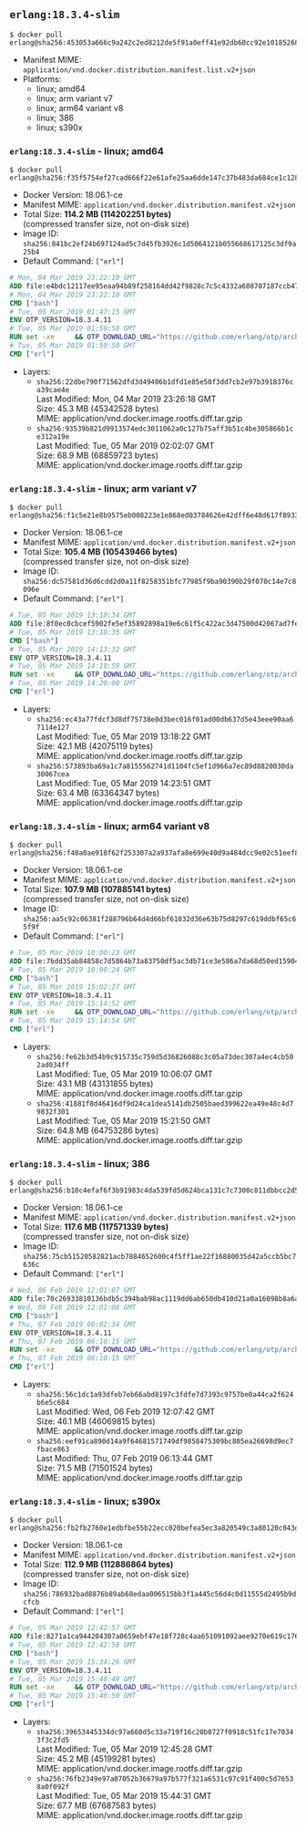## `erlang:18.3.4-slim`

```console
$ docker pull erlang@sha256:453053a666c9a242c2ed8212de5f91a0eff41e92db60cc92e1018526835959a1
```

-	Manifest MIME: `application/vnd.docker.distribution.manifest.list.v2+json`
-	Platforms:
	-	linux; amd64
	-	linux; arm variant v7
	-	linux; arm64 variant v8
	-	linux; 386
	-	linux; s390x

### `erlang:18.3.4-slim` - linux; amd64

```console
$ docker pull erlang@sha256:f35f5754ef27cad666f22e61afe25aa6dde147c37b483da684ce1c1286ef6c27
```

-	Docker Version: 18.06.1-ce
-	Manifest MIME: `application/vnd.docker.distribution.manifest.v2+json`
-	Total Size: **114.2 MB (114202251 bytes)**  
	(compressed transfer size, not on-disk size)
-	Image ID: `sha256:841bc2ef24b697124ad5c7d45fb3926c1d5064121b055668617125c3df9a25b4`
-	Default Command: `["erl"]`

```dockerfile
# Mon, 04 Mar 2019 23:22:10 GMT
ADD file:e4bdc12117ee95eaa94b89f258164dd42f9828c7c5c4332a608707187ccb470a in / 
# Mon, 04 Mar 2019 23:22:10 GMT
CMD ["bash"]
# Tue, 05 Mar 2019 01:47:15 GMT
ENV OTP_VERSION=18.3.4.11
# Tue, 05 Mar 2019 01:59:50 GMT
RUN set -xe 	&& OTP_DOWNLOAD_URL="https://github.com/erlang/otp/archive/OTP-${OTP_VERSION}.tar.gz" 	&& OTP_DOWNLOAD_SHA256="94f84e8ca0db0dcadd3411fa7a05dd937142b6ae830255dc341c30b45261b01a" 	&& fetchDeps=' 		curl 		ca-certificates' 	&& apt-get update 	&& apt-get install -y --no-install-recommends $fetchDeps 	&& curl -fSL -o otp-src.tar.gz "$OTP_DOWNLOAD_URL" 	&& echo "$OTP_DOWNLOAD_SHA256  otp-src.tar.gz" | sha256sum -c - 	&& runtimeDeps=' 		libodbc1 		libssl1.0.2 		libsctp1 	' 	&& buildDeps=' 		autoconf 		dpkg-dev 		gcc 		g++ 		make 		libncurses-dev 		unixodbc-dev 		libssl1.0-dev 		libsctp-dev 	' 	&& apt-get install -y --no-install-recommends $runtimeDeps 	&& apt-get install -y --no-install-recommends $buildDeps 	&& export ERL_TOP="/usr/src/otp_src_${OTP_VERSION%%@*}" 	&& mkdir -vp $ERL_TOP 	&& tar -xzf otp-src.tar.gz -C $ERL_TOP --strip-components=1 	&& rm otp-src.tar.gz 	&& ( cd $ERL_TOP 	  && ./otp_build autoconf 	  && gnuArch="$(dpkg-architecture --query DEB_BUILD_GNU_TYPE)" 	  && ./configure --build="$gnuArch" --enable-sctp 	  && make -j$(nproc) 	  && make install ) 	&& find /usr/local -name examples | xargs rm -rf 	&& apt-get purge -y --auto-remove $buildDeps $fetchDeps 	&& rm -rf $ERL_TOP /var/lib/apt/lists/*
# Tue, 05 Mar 2019 01:59:50 GMT
CMD ["erl"]
```

-	Layers:
	-	`sha256:22dbe790f71562dfd3d49406b1dfd1e85e50f3dd7cb2e97b3918376ca39cae4e`  
		Last Modified: Mon, 04 Mar 2019 23:26:18 GMT  
		Size: 45.3 MB (45342528 bytes)  
		MIME: application/vnd.docker.image.rootfs.diff.tar.gzip
	-	`sha256:93539b821d9913574edc3011062a0c127b75aff3b51c4be305866b1ce312a19e`  
		Last Modified: Tue, 05 Mar 2019 02:02:07 GMT  
		Size: 68.9 MB (68859723 bytes)  
		MIME: application/vnd.docker.image.rootfs.diff.tar.gzip

### `erlang:18.3.4-slim` - linux; arm variant v7

```console
$ docker pull erlang@sha256:f1c5e21e8b9575eb008223e1e868ed03784626e42dff6e48d617f89336b805aa
```

-	Docker Version: 18.06.1-ce
-	Manifest MIME: `application/vnd.docker.distribution.manifest.v2+json`
-	Total Size: **105.4 MB (105439466 bytes)**  
	(compressed transfer size, not on-disk size)
-	Image ID: `sha256:dc57581d36d6cdd2d0a11f8258351bfc77985f9ba90390b29f070c14e7c8096e`
-	Default Command: `["erl"]`

```dockerfile
# Tue, 05 Mar 2019 13:10:34 GMT
ADD file:8f0ec0cbcef5902fe5ef35892898a19e6c61f5c422ac3d47500d42067ad7fef8 in / 
# Tue, 05 Mar 2019 13:10:35 GMT
CMD ["bash"]
# Tue, 05 Mar 2019 14:13:32 GMT
ENV OTP_VERSION=18.3.4.11
# Tue, 05 Mar 2019 14:19:59 GMT
RUN set -xe 	&& OTP_DOWNLOAD_URL="https://github.com/erlang/otp/archive/OTP-${OTP_VERSION}.tar.gz" 	&& OTP_DOWNLOAD_SHA256="94f84e8ca0db0dcadd3411fa7a05dd937142b6ae830255dc341c30b45261b01a" 	&& fetchDeps=' 		curl 		ca-certificates' 	&& apt-get update 	&& apt-get install -y --no-install-recommends $fetchDeps 	&& curl -fSL -o otp-src.tar.gz "$OTP_DOWNLOAD_URL" 	&& echo "$OTP_DOWNLOAD_SHA256  otp-src.tar.gz" | sha256sum -c - 	&& runtimeDeps=' 		libodbc1 		libssl1.0.2 		libsctp1 	' 	&& buildDeps=' 		autoconf 		dpkg-dev 		gcc 		g++ 		make 		libncurses-dev 		unixodbc-dev 		libssl1.0-dev 		libsctp-dev 	' 	&& apt-get install -y --no-install-recommends $runtimeDeps 	&& apt-get install -y --no-install-recommends $buildDeps 	&& export ERL_TOP="/usr/src/otp_src_${OTP_VERSION%%@*}" 	&& mkdir -vp $ERL_TOP 	&& tar -xzf otp-src.tar.gz -C $ERL_TOP --strip-components=1 	&& rm otp-src.tar.gz 	&& ( cd $ERL_TOP 	  && ./otp_build autoconf 	  && gnuArch="$(dpkg-architecture --query DEB_BUILD_GNU_TYPE)" 	  && ./configure --build="$gnuArch" --enable-sctp 	  && make -j$(nproc) 	  && make install ) 	&& find /usr/local -name examples | xargs rm -rf 	&& apt-get purge -y --auto-remove $buildDeps $fetchDeps 	&& rm -rf $ERL_TOP /var/lib/apt/lists/*
# Tue, 05 Mar 2019 14:20:00 GMT
CMD ["erl"]
```

-	Layers:
	-	`sha256:ec43a77fdcf3d8df75738e0d3bec016f01ad00db637d5e43eee90aa67114e127`  
		Last Modified: Tue, 05 Mar 2019 13:18:22 GMT  
		Size: 42.1 MB (42075119 bytes)  
		MIME: application/vnd.docker.image.rootfs.diff.tar.gzip
	-	`sha256:573893ba69a1c7a8155562741d1104fc5ef1d966a7ec89d8820030da30067cea`  
		Last Modified: Tue, 05 Mar 2019 14:23:51 GMT  
		Size: 63.4 MB (63364347 bytes)  
		MIME: application/vnd.docker.image.rootfs.diff.tar.gzip

### `erlang:18.3.4-slim` - linux; arm64 variant v8

```console
$ docker pull erlang@sha256:f40a0ae918f62f253307a2a937afa8e699e40d9a484dcc9e02c51eef8d4a4c53
```

-	Docker Version: 18.06.1-ce
-	Manifest MIME: `application/vnd.docker.distribution.manifest.v2+json`
-	Total Size: **107.9 MB (107885141 bytes)**  
	(compressed transfer size, not on-disk size)
-	Image ID: `sha256:aa5c92c06381f288796b64d4d66bf61032d36e63b75d8297c619ddbf65c65f9f`
-	Default Command: `["erl"]`

```dockerfile
# Tue, 05 Mar 2019 10:00:23 GMT
ADD file:7bdd35ab84858c7d5864b73a83750df5ac3db71ce3e586a7da68d50ed15904c8 in / 
# Tue, 05 Mar 2019 10:00:24 GMT
CMD ["bash"]
# Tue, 05 Mar 2019 15:02:27 GMT
ENV OTP_VERSION=18.3.4.11
# Tue, 05 Mar 2019 15:14:52 GMT
RUN set -xe 	&& OTP_DOWNLOAD_URL="https://github.com/erlang/otp/archive/OTP-${OTP_VERSION}.tar.gz" 	&& OTP_DOWNLOAD_SHA256="94f84e8ca0db0dcadd3411fa7a05dd937142b6ae830255dc341c30b45261b01a" 	&& fetchDeps=' 		curl 		ca-certificates' 	&& apt-get update 	&& apt-get install -y --no-install-recommends $fetchDeps 	&& curl -fSL -o otp-src.tar.gz "$OTP_DOWNLOAD_URL" 	&& echo "$OTP_DOWNLOAD_SHA256  otp-src.tar.gz" | sha256sum -c - 	&& runtimeDeps=' 		libodbc1 		libssl1.0.2 		libsctp1 	' 	&& buildDeps=' 		autoconf 		dpkg-dev 		gcc 		g++ 		make 		libncurses-dev 		unixodbc-dev 		libssl1.0-dev 		libsctp-dev 	' 	&& apt-get install -y --no-install-recommends $runtimeDeps 	&& apt-get install -y --no-install-recommends $buildDeps 	&& export ERL_TOP="/usr/src/otp_src_${OTP_VERSION%%@*}" 	&& mkdir -vp $ERL_TOP 	&& tar -xzf otp-src.tar.gz -C $ERL_TOP --strip-components=1 	&& rm otp-src.tar.gz 	&& ( cd $ERL_TOP 	  && ./otp_build autoconf 	  && gnuArch="$(dpkg-architecture --query DEB_BUILD_GNU_TYPE)" 	  && ./configure --build="$gnuArch" --enable-sctp 	  && make -j$(nproc) 	  && make install ) 	&& find /usr/local -name examples | xargs rm -rf 	&& apt-get purge -y --auto-remove $buildDeps $fetchDeps 	&& rm -rf $ERL_TOP /var/lib/apt/lists/*
# Tue, 05 Mar 2019 15:14:54 GMT
CMD ["erl"]
```

-	Layers:
	-	`sha256:fe62b3d54b9c915735c759d5d36826088c3c05a73dec307a4ec4cb502ad034ff`  
		Last Modified: Tue, 05 Mar 2019 10:06:07 GMT  
		Size: 43.1 MB (43131855 bytes)  
		MIME: application/vnd.docker.image.rootfs.diff.tar.gzip
	-	`sha256:41881f8d46416df9d24ca1dea5141db2505baed399622ea49e48c4d79832f301`  
		Last Modified: Tue, 05 Mar 2019 15:21:50 GMT  
		Size: 64.8 MB (64753286 bytes)  
		MIME: application/vnd.docker.image.rootfs.diff.tar.gzip

### `erlang:18.3.4-slim` - linux; 386

```console
$ docker pull erlang@sha256:b10c4efaf6f3b91983c4da539fd5d624bca131c7c7300c811dbbcc2d58473464
```

-	Docker Version: 18.06.1-ce
-	Manifest MIME: `application/vnd.docker.distribution.manifest.v2+json`
-	Total Size: **117.6 MB (117571339 bytes)**  
	(compressed transfer size, not on-disk size)
-	Image ID: `sha256:75cb51520582821acb7884652600c4f5ff1ae22f16880035d42a5ccb5bc7636c`
-	Default Command: `["erl"]`

```dockerfile
# Wed, 06 Feb 2019 12:01:07 GMT
ADD file:70c26933810136bdb5c394bab98ac1119dd6ab650db410d21a0a16098b8a6ae2 in / 
# Wed, 06 Feb 2019 12:01:08 GMT
CMD ["bash"]
# Thu, 07 Feb 2019 06:02:34 GMT
ENV OTP_VERSION=18.3.4.11
# Thu, 07 Feb 2019 06:10:15 GMT
RUN set -xe 	&& OTP_DOWNLOAD_URL="https://github.com/erlang/otp/archive/OTP-${OTP_VERSION}.tar.gz" 	&& OTP_DOWNLOAD_SHA256="94f84e8ca0db0dcadd3411fa7a05dd937142b6ae830255dc341c30b45261b01a" 	&& fetchDeps=' 		curl 		ca-certificates' 	&& apt-get update 	&& apt-get install -y --no-install-recommends $fetchDeps 	&& curl -fSL -o otp-src.tar.gz "$OTP_DOWNLOAD_URL" 	&& echo "$OTP_DOWNLOAD_SHA256  otp-src.tar.gz" | sha256sum -c - 	&& runtimeDeps=' 		libodbc1 		libssl1.0.2 		libsctp1 	' 	&& buildDeps=' 		autoconf 		dpkg-dev 		gcc 		g++ 		make 		libncurses-dev 		unixodbc-dev 		libssl1.0-dev 		libsctp-dev 	' 	&& apt-get install -y --no-install-recommends $runtimeDeps 	&& apt-get install -y --no-install-recommends $buildDeps 	&& export ERL_TOP="/usr/src/otp_src_${OTP_VERSION%%@*}" 	&& mkdir -vp $ERL_TOP 	&& tar -xzf otp-src.tar.gz -C $ERL_TOP --strip-components=1 	&& rm otp-src.tar.gz 	&& ( cd $ERL_TOP 	  && ./otp_build autoconf 	  && gnuArch="$(dpkg-architecture --query DEB_BUILD_GNU_TYPE)" 	  && ./configure --build="$gnuArch" --enable-sctp 	  && make -j$(nproc) 	  && make install ) 	&& find /usr/local -name examples | xargs rm -rf 	&& apt-get purge -y --auto-remove $buildDeps $fetchDeps 	&& rm -rf $ERL_TOP /var/lib/apt/lists/*
# Thu, 07 Feb 2019 06:10:15 GMT
CMD ["erl"]
```

-	Layers:
	-	`sha256:56c1dc1a93dfeb7eb66abd8197c3fdfe7d7393c9757be0a44ca2f624b6e5c684`  
		Last Modified: Wed, 06 Feb 2019 12:07:42 GMT  
		Size: 46.1 MB (46069815 bytes)  
		MIME: application/vnd.docker.image.rootfs.diff.tar.gzip
	-	`sha256:eef91ca890d14a9f64681571749df9858475309bc805ea26698d9ec7fbace863`  
		Last Modified: Thu, 07 Feb 2019 06:13:44 GMT  
		Size: 71.5 MB (71501524 bytes)  
		MIME: application/vnd.docker.image.rootfs.diff.tar.gzip

### `erlang:18.3.4-slim` - linux; s390x

```console
$ docker pull erlang@sha256:fb2fb2760e1edbfbe55b22ecc020befea5ec3a820549c3a80120c043df343ee0
```

-	Docker Version: 18.06.1-ce
-	Manifest MIME: `application/vnd.docker.distribution.manifest.v2+json`
-	Total Size: **112.9 MB (112886864 bytes)**  
	(compressed transfer size, not on-disk size)
-	Image ID: `sha256:786932bad8876b89ab68edaa006515bb3f1a445c56d4c0d11555d2495b9dcfcb`
-	Default Command: `["erl"]`

```dockerfile
# Tue, 05 Mar 2019 12:42:57 GMT
ADD file:8271a1ca944204307a0659ebf47e18f728c4aa651091092aee9270e619c17663 in / 
# Tue, 05 Mar 2019 12:42:58 GMT
CMD ["bash"]
# Tue, 05 Mar 2019 15:34:26 GMT
ENV OTP_VERSION=18.3.4.11
# Tue, 05 Mar 2019 15:40:49 GMT
RUN set -xe 	&& OTP_DOWNLOAD_URL="https://github.com/erlang/otp/archive/OTP-${OTP_VERSION}.tar.gz" 	&& OTP_DOWNLOAD_SHA256="94f84e8ca0db0dcadd3411fa7a05dd937142b6ae830255dc341c30b45261b01a" 	&& fetchDeps=' 		curl 		ca-certificates' 	&& apt-get update 	&& apt-get install -y --no-install-recommends $fetchDeps 	&& curl -fSL -o otp-src.tar.gz "$OTP_DOWNLOAD_URL" 	&& echo "$OTP_DOWNLOAD_SHA256  otp-src.tar.gz" | sha256sum -c - 	&& runtimeDeps=' 		libodbc1 		libssl1.0.2 		libsctp1 	' 	&& buildDeps=' 		autoconf 		dpkg-dev 		gcc 		g++ 		make 		libncurses-dev 		unixodbc-dev 		libssl1.0-dev 		libsctp-dev 	' 	&& apt-get install -y --no-install-recommends $runtimeDeps 	&& apt-get install -y --no-install-recommends $buildDeps 	&& export ERL_TOP="/usr/src/otp_src_${OTP_VERSION%%@*}" 	&& mkdir -vp $ERL_TOP 	&& tar -xzf otp-src.tar.gz -C $ERL_TOP --strip-components=1 	&& rm otp-src.tar.gz 	&& ( cd $ERL_TOP 	  && ./otp_build autoconf 	  && gnuArch="$(dpkg-architecture --query DEB_BUILD_GNU_TYPE)" 	  && ./configure --build="$gnuArch" --enable-sctp 	  && make -j$(nproc) 	  && make install ) 	&& find /usr/local -name examples | xargs rm -rf 	&& apt-get purge -y --auto-remove $buildDeps $fetchDeps 	&& rm -rf $ERL_TOP /var/lib/apt/lists/*
# Tue, 05 Mar 2019 15:40:50 GMT
CMD ["erl"]
```

-	Layers:
	-	`sha256:39653445334dc97a660d5c33a719f16c20b0727f0918c51fc17e70343f3c2fd5`  
		Last Modified: Tue, 05 Mar 2019 12:45:28 GMT  
		Size: 45.2 MB (45199281 bytes)  
		MIME: application/vnd.docker.image.rootfs.diff.tar.gzip
	-	`sha256:76fb2349e97a07052b36679a97b577f321a6531c97c91f400c5d76538a0f092f`  
		Last Modified: Tue, 05 Mar 2019 15:44:31 GMT  
		Size: 67.7 MB (67687583 bytes)  
		MIME: application/vnd.docker.image.rootfs.diff.tar.gzip

